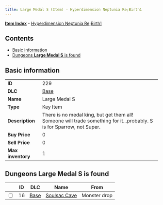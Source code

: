 ```yaml
---
title: Large Medal S (Item) - Hyperdimension Neptunia Re;Birth1
---
```


[**Item Index**](/neptunia/rb1/item/index.html) - [Hyperdimension Neptunia Re;Birth1](/neptunia/rb1)

## Contents

- [Basic information](#basic-information)
- [Dungeons **Large Medal S** is found](#dungeons-large-medal-s-is-found)

## Basic information

|   |   |
| -- | -- |
| **ID** | 229 |
| **DLC** | [Base](/neptunia/rb1/dlc/1-base.html) |
| **Name** | Large Medal S |
| **Type** | Key Item |
| **Description** | There is no medal king, but get them all! Someone will trade something for it...probably. S is for Sparrow, not Super. |
| **Buy Price** | 0 |
| **Sell Price** | 0 |
| **Max inventory** | 1 |


## Dungeons **Large Medal S** is found

|    | ID | DLC | Name | From |
| -- | -- | --- | ---- | ---- |
| <input type="checkbox" id="rb1-dungeon-1-16" class="trackbox" /> | 16 | [Base](/neptunia/rb1/dlc/1-base.html) | [Soulsac Cave](/neptunia/rb1/dungeon/1-16-soulsac-cave.html) | Monster drop |
